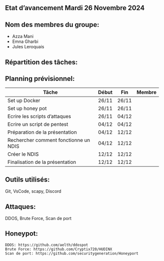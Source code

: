 
## Etat d’avancement Mardi 26 Novembre 2024


## Nom des membres du groupe: 
- Azza Mani
- Emna Gharbi
- Jules Leroquais


## Répartition des tâches: 



## Planning prévisionnel: 

| Tâche                                 | Début | Fin   | Membre | 
| ------------------------------------- | ------| ----  | ------ |
| Set up Docker                         | 26/11 | 26/11 |        |
| Set up honey pot                      | 26/11 | 26/11 |        |
| Ecrire les scripts d’attaques         | 26/11 | 04/12 |        | 
| Ecrire un script de pentest           | 04/12 | 04/12 |        |
| Préparation de la présentation        | 04/12 | 12/12 |        |
| Rechercher comment fonctionne un NDIS | 04/12 | 12/12 |        |
| Créer le NDIS                         | 12/12 | 12/12 |        |
| Finalisation de la présentation       | 12/12 | 12/12 |        |

## Outils utilisés: 
Git, VsCode, scapy, Discord

## Attaques: 
DDOS, Brute Force, Scan de port

## Honeypot:
	DDOS: https://github.com/aelth/ddospot
	Brute Force: https://github.com/Cryptix720/HUDINX
	Scan de port: https://github.com/securitygeneration/Honeyport

